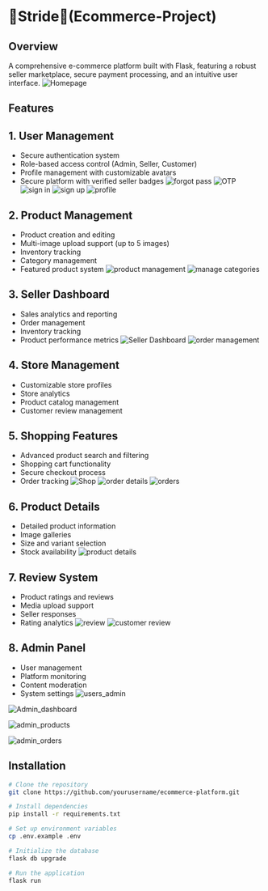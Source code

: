 # 👟Stride👟(Ecommerce-Project)

## Overview
A comprehensive e-commerce platform built with Flask, featuring a robust seller marketplace, secure payment processing, and an intuitive user interface.
![Homepage](https://github.com/user-attachments/assets/5821aae8-55de-43d3-b3c7-45e8c960c960)
## Features
## 1. User Management
  - Secure authentication system
  - Role-based access control (Admin, Seller, Customer)
  - Profile management with customizable avatars
  - Secure platform with verified seller badges
![forgot pass](https://github.com/user-attachments/assets/db77d8a9-34c2-4226-b51a-771cb291f8fe)
![OTP](https://github.com/user-attachments/assets/c78ff059-d93a-4c67-b521-69cffedf9ab5)
![sign in](https://github.com/user-attachments/assets/7885c204-ee57-4803-bdf7-7837115ced5f)
![sign up](https://github.com/user-attachments/assets/7f57eca7-b103-4e31-a5ec-0bb620104d97)
![profile](https://github.com/user-attachments/assets/c32c70fd-ceed-4ca0-a51e-d05531ed25ba)

## 2. Product Management
  - Product creation and editing
  - Multi-image upload support (up to 5 images)
  - Inventory tracking
  - Category management
  - Featured product system
![product management](https://github.com/user-attachments/assets/5ab41bc6-a6d3-4c18-b797-27ee7f668bc1)
![manage categories](https://github.com/user-attachments/assets/b17385a2-3259-44e3-b04d-ae13f57701bb)

## 3. Seller Dashboard
  - Sales analytics and reporting
  - Order management
  - Inventory tracking
  - Product performance metrics
![Seller Dashboard](https://github.com/user-attachments/assets/28001466-cd13-4e79-801b-a0368e68398a)
![order management](https://github.com/user-attachments/assets/e5f5df85-ba46-4412-b79e-88e0ee7e012c)

## 4. Store Management
  - Customizable store profiles
  - Store analytics
  - Product catalog management
  - Customer review management

## 5. Shopping Features
  - Advanced product search and filtering
  - Shopping cart functionality
  - Secure checkout process
  - Order tracking
![Shop](https://github.com/user-attachments/assets/4a7c1b5d-4ef0-486a-bac9-9c0c040e5ef8)
![order details](https://github.com/user-attachments/assets/748c5409-c4a9-4f2b-8cd4-f8fa9a8b9d5b)
![orders](https://github.com/user-attachments/assets/8304da56-459c-43a4-8a3c-9676317fdde1)

## 6. Product Details
  - Detailed product information
  - Image galleries
  - Size and variant selection
  - Stock availability
![product details](https://github.com/user-attachments/assets/771993fa-1667-45ee-929c-340af24f70d4)

## 7. Review System
  - Product ratings and reviews
  - Media upload support
  - Seller responses
  - Rating analytics
![review](https://github.com/user-attachments/assets/1343b5d4-6949-482a-bad4-0cdc01ddfd5c)
![customer review](https://github.com/user-attachments/assets/9c098814-7477-4677-8265-353dddd7c951)

## 8. Admin Panel
- User management
- Platform monitoring
- Content moderation
- System settings
![users_admin](https://github.com/user-attachments/assets/5fcbff5a-eeb7-428b-a384-ff5ff305dcf6)

![Admin_dashboard](https://github.com/user-attachments/assets/64efe581-d601-4a99-af68-85a89e161ee0)

![admin_products](https://github.com/user-attachments/assets/dbe7d7e4-b092-452a-8a94-65eba8c24023)

![admin_orders](https://github.com/user-attachments/assets/c62e357a-067b-4cd3-94df-2c4b3ac95313)


## Installation

```bash
# Clone the repository
git clone https://github.com/yourusername/ecommerce-platform.git

# Install dependencies
pip install -r requirements.txt

# Set up environment variables
cp .env.example .env

# Initialize the database
flask db upgrade

# Run the application
flask run
```
